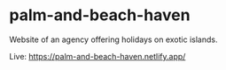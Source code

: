 # palm-and-beach-haven

Website of an agency offering holidays on exotic islands.

Live: https://palm-and-beach-haven.netlify.app/
